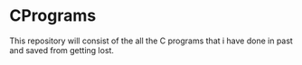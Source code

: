 # CPrograms

This repository will consist of the all the C programs that i have done in past and saved from getting lost.
